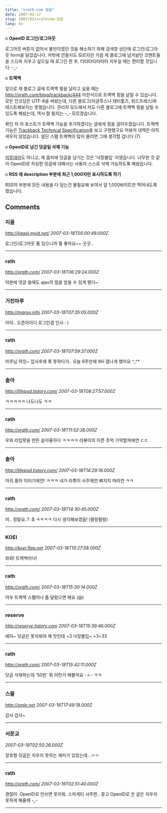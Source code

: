 ```yaml
---
title: "xrath.com 업글"
date: 2007-03-17
slug: 2007/03/xrathcom-업글
lang: ko
---
```


o **OpenID 로그인/로그아웃**

로그아웃 버튼이 없어서 불만이였던 것을 해소하기 위해 검색창 상단에 로그인/로그아웃 form을 달았습니다. 저밖에 안쓸지도 모르지만 가끔 제 블로그에 남겨놨던 코멘트들을 스으윽 지우고 싶으실 때 로그인 한 후, 타타타타타타타 지우실 때는 편리할 것입니다. -_-

o **트랙백**

앞으로 제 블로그 글에 트랙백 핑을 날리고 싶을 때는 
http://xrath.com/blog/trackback/444
이런식으로 트랙백 핑을 날릴 수 있습니다.
모든 인코딩은 UTF-8을 써놨는데, 다른 블로그(이글루스나 태터툴즈, 워드프레스)와 테스트해보지는 못했습니다. 관리자 모드에서 저도 다른 블로그에 트랙백 핑을 날릴 수 있도록 해놨는데, 역시 잘 될지는 -_- 모르겠습니다.

확인 차 이 포스트가 트랙백 기능을 추가하겠다는 글에게 핑을 걸어두겠습니다.
트랙백 기능은 [Trackback Technical Specification](http://www.movabletype.org/docs/mttrackback.html)을 보고 구현했구요
어뷰저 대책은 아직 세우지 않았습니다. 일단 스팸 트랙백이 많이 몰리면 그때 생각할 겁니다 (7)

o **OpenID로 남긴 덧글일 삭제 기능**

[미투데이](http://me2day.net)도 아니고, 제 홈피에 덧글을 남기는 것은 '낙장불입' 이였습니다.
너무한 것 같아 OpenID로 작성한 덧글에 대해서는 사용자 스스로 삭제 가능하도록 해놨습니다.
 
o **RSS 에 description 부분에 최근 1,000자만 표시하도록 하기**

RSS의 <description> 부분에 모든 내용을 다 담는건 불필요해 보여서 앞 1,000바이트만 찍어내도록 했습니다.

## Comments

### 지꼴
*http://jiggol.myid.net/*
*2007-03-18T05:00:49.000Z*

로그인/로그아웃 폼 있으니까 훨 좋아요~~ 굿굿..

---

### rath
*http://xrath.com/*
*2007-03-18T06:29:24.000Z*

덕분에 댓글 쓸때도 ajax의 힘을 얻을 수 있게 됐다~

---

### 거친마루
*http://maroo.info*
*2007-03-18T07:35:05.000Z*

아아.. 오픈아이디 로그인겸 인사 : )

---

### rath
*http://xrath.com/*
*2007-03-18T07:59:37.000Z*

마루님 하잉~ 입사후에 쭉 못하다가.. 오늘 6주만에 Wii 잼나게 했어요 ^_^*

---

### 솥아
*http://lifepod.tistory.com/*
*2007-03-18T08:27:57.000Z*

ㅋㅋㅋㅋㅋ 나도나도 ㅋㅋ

---

### rath
*http://xrath.com/*
*2007-03-18T11:52:38.000Z*

우와 라입팟을 만든 솥아횽아다 ㅋㅋㅋㅋ
라볶이의 아픈 추억 기억할꺼에연 ㄷㄷ

---

### 솥아
*http://lifepod.tistory.com/*
*2007-03-18T14:29:16.000Z*

아히 횽아 이러기에연! ㅋㅋㅋ
내가 라뽂이 사주께연 삐지지 마라연 ㅋㅋ

---

### rath
*http://xrath.com/*
*2007-03-18T14:30:45.000Z*

어.. 정말요..? :$ ㅋㅋㅋㅋ 다시 생각해보겠음! (팔랑팔랑)

---

### KOEI
*http://koei.fiaa.net*
*2007-03-18T15:27:58.000Z*

와와! 트랙백이다!

---

### rath
*http://xrath.com/*
*2007-03-18T15:30:14.000Z*

어우 트랙백 스팸이나 좀 달렸으면 해요 (@)

---

### reserve
*http://reserve.tistory.com*
*2007-03-18T15:39:46.000Z*

에이~ 덧글은 못지워야 제 맛인데 =3
낙장불입~ =3=33

---

### rath
*http://xrath.com/*
*2007-03-18T15:42:11.000Z*

덧글 삭제하는데 '50원' 뭐 이런거 해볼까요 -ㅅ- ㅋㅋ

---

### 스믈
*http://smle.net*
*2007-03-18T17:49:18.000Z*

감사 감사~

---

### 서문교
*2007-03-19T02:50:26.000Z*

장호형 덧글은 지우지 못하는 재미가 있었는데...ㅜㅜ

---

### rath
*http://xrath.com/*
*2007-03-19T02:51:40.000Z*

괜찮아. OpenID로 안쓰면 못지워.
스파게티 사주면.. 뭉고 OpenID로 쓴 글은 지우지 못하게 해줄께 -_-

---

